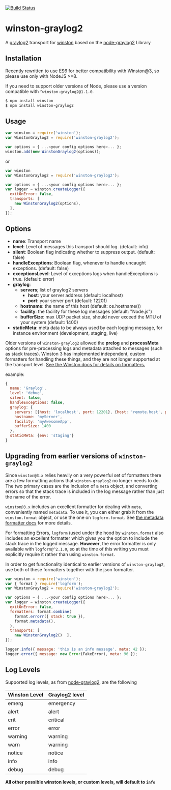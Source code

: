 [![Build Status](https://secure.travis-ci.org/namshi/winston-graylog2.png)](http://travis-ci.org/namshi/winston-graylog2)

# winston-graylog2 

A [graylog2][0] transport for [winston][1] based on the [node-graylog2][2] Library

## Installation

Recently rewritten to use ES6 for better compatibility with Winston@3,
so please use only with NodeJS >=8.

If you need to support older versions of Node, please use a version
compatible with `^winston-graylog2@1.1.0`.


``` sh
$ npm install winston
$ npm install winston-graylog2
```

## Usage
```javascript
var winston = require('winston');
var WinstonGraylog2 = require('winston-graylog2');

var options = { ...<your config options here>... };
winston.add(new WinstonGraylog2(options));
```

or

```javascript
var winston
var WinstonGraylog2 = require('winston-graylog2');

var options = { ...<your config options here>... };
var logger = winston.createLogger({
  exitOnError: false,
  transports: [
    new WinstonGraylog2(options),
  ],
});
```

## Options

* __name__:  Transport name
* __level__: Level of messages this transport should log. (default: info)
* __silent__: Boolean flag indicating whether to suppress output. (default: false)
* __handleExceptions__: Boolean flag, whenever to handle uncaught exceptions. (default: false)
* __exceptionsLevel__: Level of exceptions logs when handleExceptions is true. (default: error)
* __graylog__:
  - __servers__; list of graylog2 servers
    * __host__: your server address (default: localhost)
    * __port__: your server port (default: 12201)
  - __hostname__: the name of this host (default: os.hostname())
  - __facility__: the facility for these log messages (default: "Node.js")
  - __bufferSize__: max UDP packet size, should never exceed the MTU of your system (default: 1400)
* __staticMeta__: meta data to be always used by each logging message, for instance environment (development, staging, live)


Older versions of `winston-graylog2` allowed the __prelog__ and __processMeta__ options for
pre-processing logs and metadata attached to messages (such as stack traces). Winston 3 has
implemented independent, custom formatters for handling these things, and they are not longer
supported at the transport level.
[See the Winston docs for details on formatters.](https://github.com/winstonjs/winston#formats)

example:

```javascript
{
  name: 'Graylog',
  level: 'debug',
  silent: false,
  handleExceptions: false,
  graylog: {
    servers: [{host: 'localhost', port: 12201}, {host: 'remote.host', port: 12201}],
    hostname: 'myServer',
    facility: 'myAwesomeApp',
    bufferSize: 1400
  },
  staticMeta: {env: 'staging'}
}
```

## Upgrading from earlier versions of `winston-graylog2`

Since `winston@3.x` relies heavily on a very powerful set of formatters there are a few formatting
actions that `winston-graylog2` no longer needs to do. The two primary cases are the inclusion of
a `meta` object, and converting errors so that the stack trace is included in the log message
rather than just the name of the error.

`winston@3.x` includes an excellent formatter for dealing with `meta`, conveniently named
`metadata`. To use it, you can either grab it from the `winston.format` object, or use the one on
`logform.format`. See [the metadata formatter docs](https://github.com/winstonjs/logform#metadata)
for more details.

For formatting Errors, `logform` (used under the hood by `winston.format` also includes an
excellent formatter which gives you the option to include the stack trace in the logged message.
**However**, the error formatter is only available with `logform@^2.1.0`, so at the time of this
writing you must explicitly require it rather than using `winston.format`.

In order to get functionality identical to earlier versions of `winston-graylog2`, use both of
these formatters together with the json formatter.

```javascript
var winston = require('winston');
var { format } require('logform');
var WinstonGraylog2 = require('winston-graylog2');

var options = { ...<your config options here>... };
var logger = winston.createLogger({
  exitOnError: false,
  formatters: format.combine(
    format.errorr({ stack: true }),
    format.metadata(),
  ),
  transports: [
    new WinstonGraylog2()  ],
});

logger.info({ message: 'this is an info message', meta: 42 });
logger.error({ message: new Error(FakeError), meta: 96 });
```

## Log Levels
Supported log levels, as from [node-graylog2][2], are the following

Winston Level | Graylog2 level
---------------|---------------
emerg          | emergency
alert          | alert
crit           | critical
error          | error
warning        | warning
warn           | warning
notice         | notice
info           | info
debug          | debug

**All other possible winston levels, or custom levels, will default to `info`**

[0]: http://www.graylog2.org
[1]: https://github.com/flatiron/winston
[2]: https://github.com/Wizcorp/node-graylog2
